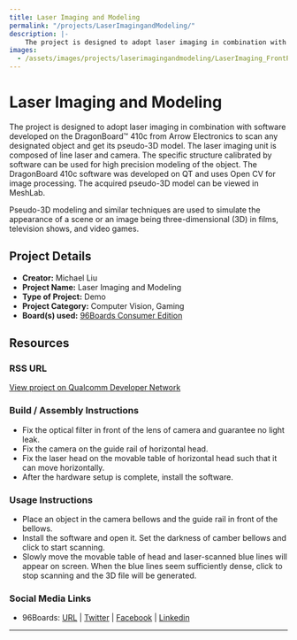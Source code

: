 ```yaml
---
title: Laser Imaging and Modeling
permalink: "/projects/LaserImagingandModeling/"
description: |-
    The project is designed to adopt laser imaging in combination with software developed on the DragonBoard™ 410c from Arrow Electronics to scan any designated object and get its pseudo-3D model. The laser imaging unit is composed of line laser and camera. The specific structure calibrated by software can be used for high precision modeling of the object. The DragonBoard 410c software was developed on QT and uses Open CV for image processing. The acquired pseudo-3D model can be viewed in MeshLab.
images:
  - /assets/images/projects/laserimagingandmodeling/LaserImaging_FrontPage.png
---
```

# Laser Imaging and Modeling

The project is designed to adopt laser imaging in combination with software developed on the DragonBoard™ 410c from Arrow Electronics to scan any designated object and get its pseudo-3D model. The laser imaging unit is composed of line laser and camera. The specific structure calibrated by software can be used for high precision modeling of the object. The DragonBoard 410c software was developed on QT and uses Open CV for image processing. The acquired pseudo-3D model can be viewed in MeshLab.

Pseudo-3D modeling and similar techniques are used to simulate the appearance of a scene or an image being three-dimensional (3D) in films, television shows, and video games.

## Project Details

- **Creator:** Michael Liu
- **Project Name:** Laser Imaging and Modeling
- **Type of Project:** Demo
- **Project Category:** Computer Vision, Gaming
- **Board(s) used:** [96Boards Consumer Edition](https://www.96boards.org/products/ce/)

## Resources

### RSS URL

[View project on Qualcomm Developer Network](https://developer.qualcomm.com/project/laser-imaging-and-modeling)

### Build / Assembly Instructions

- Fix the optical filter in front of the lens of camera and guarantee no light leak.
- Fix the camera on the guide rail of horizontal head.
- Fix the laser head on the movable table of horizontal head such that it can move horizontally.
- After the hardware setup is complete, install the software.

### Usage Instructions

- Place an object in the camera bellows and the guide rail in front of the bellows.
- Install the software and open it. Set the darkness of camber bellows and click to start scanning.
- Slowly move the movable table of head and laser-scanned blue lines will appear on screen. When the blue lines seem sufficiently dense, click to stop scanning
and the 3D file will be generated.

### Social Media Links

- 96Boards: [URL](https://www.96boards.org/) &#124; [Twitter](https://twitter.com/96boards) &#124; [Facebook](https://www.facebook.com/96Boards) &#124; [Linkedin](https://www.linkedin.com/company/{{site.linkedin_username}}/)


***

